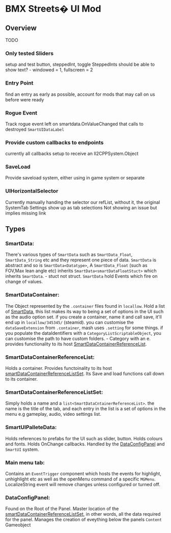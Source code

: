 # BMX Streets� UI Mod

## Overview

TODO

### Only tested Sliders
setup and test button, steppedInt, toggle
SteppedInts should be able to show text? - windowed = 1, fullscreen = 2

### Entry Point
find an entry as early as possible, account for mods that may call on us before were ready

### Rogue Event 
Track rogue event left on smartdata.OnValueChanged that calls to destroyed `SmartUIDataLabel`

### Provide custom callbacks to endpoints
currently all callbacks setup to receive an Il2CPPSystem.Object

### SaveLoad
Provide saveload system, either using in game system or separate

### UIHorizontalSelector
Currently manually handing the selector our refList, without it, the original SystemTab Settings show up as tab selections
Not showing an issue but implies missing link



## Types

### SmartData:
There's various types of `SmartData` such as `SmartData_Float`, `SmartData_String` etc and they represent one piece of data.
`SmartData` is abstract and so is `SmartData<Datatype>`, A `SmartData_Float` (such as FOV,Max lean angle etc) inherits `SmartData<smartDataFloatStuct>` which inherits `SmartData`. - stuct not struct.
`SmartData` hold Events which fire on change of values.

### SmartDataContainer:
The Object represented by the `.container` files found in `locallow`.
Hold a list of [SmartData](#smartdata), this list makes its way to being a set of options in the UI such as the audio option set.
if you create a container, name it and call save, it'll end up in `locallow/345345/` (steamid).
you can customise the `dataSaveExtension` from `.container`, mash uses `.setting` for some things.
if you populate the dataIdentifiers with a `CategoryListScriptableObject`, you can customise the path to have custom folders. - Category with an e.
provides functionality to its host [SmartDataContainerReferenceList](#smartdatacontainerreferencelist).

### SmartDataContainerReferenceList:
Holds a container.
Provides functoinality to its host [smartDataContainerReferenceListSet](#smartdatacontainerreferencelistset).
Its Save and load functions call down to its container.

### SmartDataContainerReferenceListSet:
Simply holds a name and a `list<SmartDataCntainerReferenceList>`.
the name is the title of the tab, and each entry in the list is a set of options in the menu e.g gameplay, audio, video settings list.

### SmartUIPalleteData:
Holds references to prefabs for the UI such as slider, button.
Holds colours and fonts.
Holds OnChange callbacks.
Handled by the [DataConfigPanel](#dataconfigpanel) and `SmartUI` system.

### Main menu tab:
Contains an `EventTrigger` component which hosts the events for highlight, unhighlight etc as well as the openMenu command of a specific `MGMenu`.
LocalizeString event will remove changes unless configured or turned off.

### DataConfigPanel:
Found on the Root of the Panel.
Master location of the [smartDataContainerReferenceListSet](#smartdatacontainerreferencelistset), in other words, all the data required for the panel.
Manages the creation of eveything below the panels `Content` Gameobject
